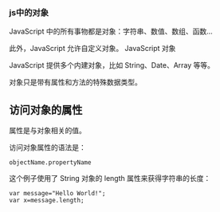 ### js中的对象
JavaScript 中的所有事物都是对象：字符串、数值、数组、函数...

此外，JavaScript 允许自定义对象。
JavaScript 对象

JavaScript 提供多个内建对象，比如 String、Date、Array 等等。

对象只是带有属性和方法的特殊数据类型。
## 访问对象的属性

属性是与对象相关的值。

访问对象属性的语法是：

	objectName.propertyName

这个例子使用了 String 对象的 length 属性来获得字符串的长度：

	var message="Hello World!";
	var x=message.length;
